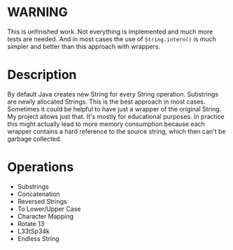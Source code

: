 # WARNING
This is unfinished work. Not everything is implemented and much more tests are needed. And in most cases the use of `String.intern()` is much simpler and better than this approach with wrappers.

# Description
By default Java creates new String for every String operation. Substrings are newly allocated Strings. This is the best approach in most cases. Sometimes it could be helpful to have just a wrapper of the original String. My project allows just that. It's mostly for educational purposes. In practice this might actually lead to more memory consumption because each wrapper contains a hard reference to the source string, which then can't be garbage collected.

# Operations
 * Substrings
 * Concatenation
 * Reversed Strings
 * To Lower/Upper Case
 * Character Mapping
 * Rotate 13
 * L33tSp34k
 * Endless String
 
